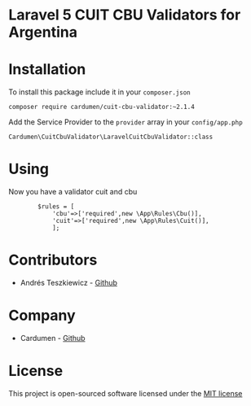 Laravel 5 CUIT CBU Validators for Argentina
============================================

# Installation

To install this package include it in your `composer.json`

```
composer require cardumen/cuit-cbu-validator:~2.1.4
```

Add the Service Provider to the `provider` array in your `config/app.php`

```
Cardumen\CuitCbuValidator\LaravelCuitCbuValidator::class
```

# Using

Now you have a validator cuit and cbu

```
		$rules = [
            'cbu'=>['required',new \App\Rules\Cbu()],
            'cuit'=>['required',new \App\Rules\Cuit()],
            ];
```



# Contributors

- Andrés Teszkiewicz - [Github](https://github.com/ateszki)

# Company

- Cardumen         - [Github](https://github.com/desarrollo-cooperativo)

# License

This project is open-sourced software licensed under the [MIT 
license](https://opensource.org/licenses/MIT)
